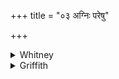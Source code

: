 +++
title = "०३ अग्निः परेषु"

+++

<details><summary>Whitney</summary>

### Translation
3. Agni, in distant domains, the desire of what is and is to be, bears  
rule as the one universal ruler.

### Notes
Or, it may be (so Florenz), 'Agni, as Kāma, rules over what has been and  
is to be,' etc.; the comm. explains *kāmas* as *kāmayitā kāmaprado vā*.  
SV. (also VS. xii. 117) reads *priyéṣu* for *páreṣu* in **a**; AśS.  
(viii. 10.3) has instead *pratneṣu*. śśS. (iii. 5. 8) has our text  
without variant; also TB. (see above), in **b, c**. ⌊Cf. iii. 21. 4 and  
Muir, v. 403.⌋
</details>

<details><summary>Griffith</summary>

Agni Kama in other homes shines forth the sole imperial Lord of all that is and is to be.
</details>
